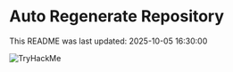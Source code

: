 # Auto Regenerate Repository

This README was last updated: 2025-10-05 16:30:00

 ![TryHackMe](https://tryhackme.com/badge/533634)